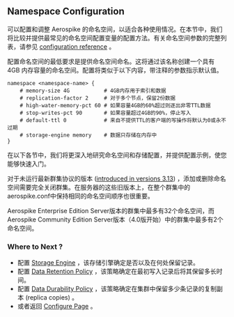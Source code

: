 ## Namespace Configuration

可以配置和调整 Aerospike 的命名空间，以适合各种使用情况。在本节中，我们将比较并提供最常见的命名空间配置变量的配置方法。有关命名空间参数的完整列表，请参见 [configuration reference](https://docs.aerospike.com/docs/reference/configuration) 。

配置命名空间的最低要求是提供命名空间命名。这将通过该名称创建一个具有 4GB 内存容量的命名空间。配置将类似于以下内容，带注释的参数指示默认值。

```
namespace <namespace-name> {
    # memory-size 4G           # 4GB内存用于索引和数据
    # replication-factor 2     # 对于多个节点，保留2份数据
    # high-water-memory-pct 60 # 如果容量4GB的60%超过则逐出非零TTL数据
    # stop-writes-pct 90       # 如果容量超过4GB的90%，停止写入
    # default-ttl 0            # 来自不提供TTL的客户端的写操作将默认为0或永不过期
    # storage-engine memory    # 数据只存储在内存中
}
```

在以下各节中，我们将更深入地研究命名空间和存储配置，并提供配置示例，使您能够快速入门。

对于未运行最新群集协议的版本 ([introduced in versions 3.13](https://docs.aerospike.com/docs/operations/upgrade/cluster_to_3_13/index.html)) ，添加或删除命名空间需要完全关闭群集。在服务器的这些旧版本上，在整个群集中的aerospike.conf中保持相同的命名空间顺序也很重要。

Aerospike Enterprise Edition Server版本的群集中最多有32个命名空间，而Aerospike Community Edition Server版本（4.0版开始）中的群集中最多有2个命名空间。

### Where to Next ?

- 配置 [Storage Engine](https://docs.aerospike.com/docs/operations/configure/namespace/storage) ，该存储引擎确定是否以及在何处保留记录。
- 配置 [Data Retention Policy](https://docs.aerospike.com/docs/operations/configure/namespace/retention) ，该策略确定在最初写入记录后将其保留多长时间。
- 配置 [Data Durability Policy](https://docs.aerospike.com/docs/operations/configure/namespace/durability) ，该策略确定在集群中保留多少条记录的复制副本 (replica copies) 。
- 或者返回 [Configure Page](https://docs.aerospike.com/docs/operations/configure) 。